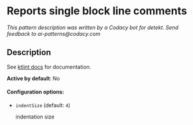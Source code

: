 # Reports single block line comments

_This pattern description was written by a Codacy bot for detekt. Send feedback to ai-patterns@codacy.com_

## Description

See [ktlint docs](https://pinterest.github.io/ktlint/0.50.0/rules/experimental/#no-single-line-block-comments) for documentation.

**Active by default**: No

#### Configuration options:

* ``indentSize`` (default: ``4``)

  indentation size 
